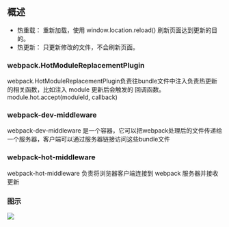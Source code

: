 ## 概述

* 热重载： 重新加载，使用 window.location.reload() 刷新页面达到更新的目的。
* 热更新： 只更新修改的文件，不会刷新页面。

### webpack.HotModuleReplacementPlugin

webpack.HotModuleReplacementPlugin负责往bundle文件中注入负责热更新的相关函数，比如注入 module 更新后会触发的 回调函数。 module.hot.accept(moduleId, callback)

### webpack-dev-middleware

webpack-dev-middleware 是一个容器，它可以把webpack处理后的文件传递给一个服务器，客户端可以通过服务器链接访问这些bundle文件

### webpack-hot-middleware

webpack-hot-middleware 负责将浏览器客户端连接到 webpack 服务器并接收更新

### 图示

<image src="./public/image.image"/>